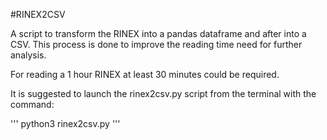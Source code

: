 #RINEX2CSV

A script to transform the RINEX into a pandas dataframe and after into a CSV. This process is done to improve the reading time need for further analysis.

For reading a 1 hour RINEX at least 30 minutes could be required.

It is suggested to launch the rinex2csv.py script from the terminal with the command:

'''
python3 rinex2csv.py
'''
